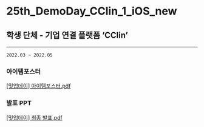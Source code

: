 # 25th_DemoDay_CClin_1_iOS_new

## 학생 단체 - 기업 연결 플랫폼 ‘CClin’

---

`2022.03 ~ 2022.05`


### 아이템포스터

[[밋업데이] 아이템포스터.pdf](https://drive.google.com/file/d/17uUidN-P5Yqj4alDBYx2vhpA3kBodV6Z/view?usp=drivesdk)


### 발표 PPT

[[밋업데이] 최종 발표.pdf](https://drive.google.com/file/d/1r3kpj8SQGSWAvdbM2LkNqluq2jqjJ_KL/view?usp=drivesdk)
